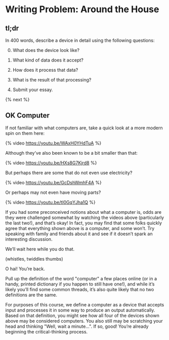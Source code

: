 # Writing Problem: Around the House

## tl;dr

In 400 words, describe a device in detail using the following questions:

0. What does the device look like?

1. What kind of data does it accept?

2. How does it process that data?

3. What is the result of that processing?

4. Submit your essay.

{% next %}

## OK Computer

If not familiar with what computers are, take a quick look at a more modern spin on them here:

{% video https://youtu.be/WAxH0YHdTuA %}

Although they’ve also been known to be a bit smaller than that:

{% video https://youtu.be/HXs8G7Kjrd8 %}

But perhaps there are some that do not even use electricity?

{% video https://youtu.be/GcDshWmhF4A %}

Or perhaps may not even have moving parts?

{% video https://youtu.be/tI0GqYJha1Q %}

If you had some preconceived notions about what a computer is, odds are they were challenged somewhat by watching the videos above (particularly the last two!), and that’s okay! In fact, you may find that some folks quickly agree that everything shown above is a computer, and some won’t. Try speaking with family and friends about it and see if it doesn’t spark an interesting discussion.

We’ll wait here while you do that.

(whistles, twiddles thumbs)

O hai! You’re back.

Pull up the definition of the word "computer" a few places online (or in a handy, printed dictionary if you happen to still have one!), and while it’s likely you’ll find some common threads, it’s also quite likely that no two definitions are the same.

For purposes of this course, we define a computer as a device that accepts input and processes it in some way to produce an output automatically. Based on that definition, you might see how all four of the devices shown above may be considered computers. You also still may be scratching your head and thinking "Well, wait a minute…​". If so, good! You’re already beginning the critical-thinking process.
